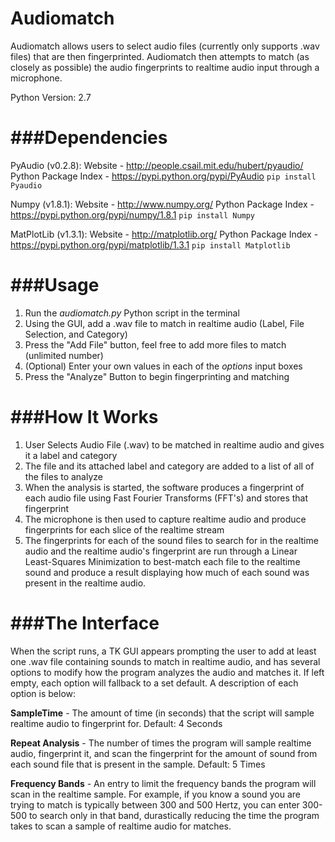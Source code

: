Audiomatch
==============================
Audiomatch allows users to select audio files (currently only supports .wav files) that are then fingerprinted. Audiomatch then attempts to match (as closely as possible) the audio fingerprints to realtime audio input through a microphone.

Python Version: 2.7

###Dependencies
==============================
PyAudio (v0.2.8): 
Website - http://people.csail.mit.edu/hubert/pyaudio/
Python Package Index - https://pypi.python.org/pypi/PyAudio
```pip install Pyaudio```

Numpy (v1.8.1):
Website - http://www.numpy.org/
Python Package Index - https://pypi.python.org/pypi/numpy/1.8.1
```pip install Numpy```

MatPlotLib (v1.3.1):
Website - http://matplotlib.org/
Python Package Index - https://pypi.python.org/pypi/matplotlib/1.3.1
```pip install Matplotlib```


###Usage
==============================
1. Run the _audiomatch.py_ Python script in the terminal
2. Using the GUI, add a .wav file to match in realtime audio (Label, File Selection, and Category)
3. Press the "Add File" button, feel free to add more files to match (unlimited number)
3. (Optional) Enter your own values in each of the _options_ input boxes
4. Press the "Analyze" Button to begin fingerprinting and matching


###How It Works
==============================
1. User Selects Audio File (.wav) to be matched in realtime audio and gives it a label and category
2. The file and its attached label and category are added to a list of all of the files to analyze
3. When the analysis is started, the software produces a fingerprint of each audio file using Fast Fourier Transforms (FFT's) and stores that fingerprint
4. The microphone is then used to capture realtime audio and produce fingerprints for each slice of the realtime stream
5. The fingerprints for each of the sound files to search for in the realtime audio and the realtime audio's fingerprint are run through a Linear Least-Squares Minimization to best-match each file to the realtime sound and produce a result displaying how much of each sound was present in the realtime audio.


###The Interface
==============================
When the script runs, a TK GUI appears prompting the user to add at least one .wav file containing sounds to match in realtime audio, and has several options to modify how the program analyzes the audio and matches it. If left empty, each option will fallback to a set default. A description of each option is below:

**SampleTime** - The amount of time (in seconds) that the script will sample realtime audio to fingerprint for. Default: 4 Seconds

**Repeat Analysis** - The number of times the program will sample realtime audio, fingerprint it, and scan the fingerprint for the amount of sound from each sound file that is present in the sample. Default: 5 Times

**Frequency Bands** - An entry to limit the frequency bands the program will scan in the realtime sample. For example, if you know a sound you are trying to match is typically between 300 and 500 Hertz, you can enter 300-500 to search only in that band, durastically reducing the time the program takes to scan a sample of realtime audio for matches.


